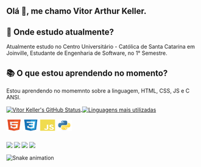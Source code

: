 ## Olá 👋, me chamo Vitor Arthur Keller.

## 🏫 Onde estudo atualmente?
  Atualmente estudo no Centro Universitário - Católica de Santa Catarina em Joinville, Estudante de Engenharia de Software, no 1° Semestre.
## 📚 O que estou aprendendo no momento?
Estou aprendendo no momemnto sobre a linguagem, HTML, CSS, JS e C ANSI.

<a href="https://github.com/vitorkeller1604/vitorkeller1604">
  <img align="center" height="180em" src="https://github-readme-stats.vercel.app/api?username=vitorkeller1604&show_icons=true&line_height=30&count_private=true&title_color=000000&text_color=333333&icon_color=FF7070&bg_color=FAFAFA&hide=contribs&" alt="Vitor Keller's GitHub Status" />
</a>

<a href="https://github.com/vitorkeller1604/vitorkeller1604">
  <img align="center" height="180em" src="https://github-readme-stats.vercel.app/api/top-langs/?username=vitorkeller1604&layout=compact" alt="Linguagens mais utilizadas">
<a/>

<div style="display: inline_block"><br>
  <img align="center" alt="Rafa-HTML" height="30" width="40" src="https://raw.githubusercontent.com/devicons/devicon/master/icons/html5/html5-original.svg">
  <img align="center" alt="Rafa-CSS" height="30" width="40" src="https://raw.githubusercontent.com/devicons/devicon/master/icons/css3/css3-original.svg">
  <img align="center" alt="Vitor-Js" height="30" width="40" src="https://raw.githubusercontent.com/devicons/devicon/master/icons/javascript/javascript-plain.svg">
  <img align="center" alt="Rafa-Python" height="30" width="40" src="https://raw.githubusercontent.com/devicons/devicon/master/icons/python/python-original.svg"></div>
  
  ##
 
<div> 
  <a href="https://instagram.com/vitorkeller1604" target="_blank"><img src="https://img.shields.io/badge/-Instagram-%23E4405F?style=for-the-badge&logo=instagram&logoColor=white" target="_blank"></a>
  <a href="https://www.linkedin.com/in/vitorkeller1604" target="_blank"><img src="https://img.shields.io/badge/-LinkedIn-%230077B5?style=for-the-badge&logo=linkedin&logoColor=white" target="_blank"></a>
  <a href = "mailto:vitorkeller1604@hotmail.com"><img src="https://img.shields.io/badge/-Gmail-%AEF359?style=for-the-badge&logo=gmail&logoColor=red" target="_blank"></a>
  <a href="" target="_blank"><img src="https://img.shields.io/badge/-Portfolio-333333?style=for-the-badge" target="_blank"></a>
  </div>

  ![Snake animation](https://github.com/vitorkeller1604/blob/output/github-contribution-grid-snake.svg)
